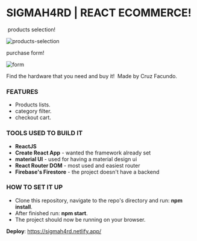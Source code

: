 # SIGMAH4RD | REACT ECOMMERCE!
​
products selection!

![products-selection](https://media.giphy.com/media/yzX87qVBAiJlhcmbTn/giphy.gif)

purchase form!

![form](https://media.giphy.com/media/gVtnEdoKBCAd83TWmV/giphy.gif)
​

Find the hardware that you need and buy it!
​
Made by Cruz Facundo.
​
### FEATURES​
- Products lists.
- category filter.
- checkout cart.

### TOOLS USED TO BUILD IT ​
- **ReactJS**
- **Create React App** - wanted the framework already set
- **material UI** - used for having a material design ui
- **React Router DOM** - most used and easiest router
- **Firebase's Firestore** - the project doesn't have a backend
​
### HOW TO SET IT UP​
- Clone this repository, navigate to the repo's directory and run: **npm install**.
- After finished run: **npm start**.
- The project should now be running on your browser.

**Deploy**: https://sigmah4rd.netlify.app/
